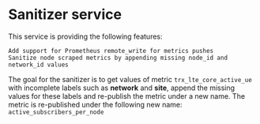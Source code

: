 # Sanitizer service

This service is providing the following features:

    Add support for Prometheus remote_write for metrics pushes
    Sanitize node scraped metrics by appending missing node_id and network_id values

The goal for the sanitizer is to get values of metric `trx_lte_core_active_ue` with incomplete labels such as **network** and **site**, append the missing values for these labels and re-publish the metric under a new name. The metric is re-published under the following new name: `active_subscribers_per_node`
